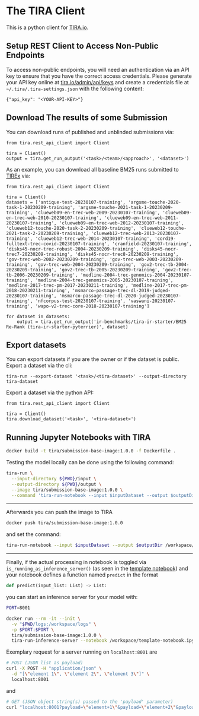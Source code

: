 # The TIRA Client

This is a python client for [TIRA.io](https://tira.io).

## Setup REST Client to Access Non-Public Endpoints

To access non-public endpoints, you will need an authentication via an API key to ensure that you have the correct access credentials.
Please generate your API key online at [tira.io/admin/api/keys](https://www.tira.io/admin/api/keys) and create a credentials file at `~/.tira/.tira-settings.json` with the following content:

```
{"api_key": "<YOUR-API-KEY>"}
```

## Download The results of some Submission

You can download runs of published and unblinded submissions via:

```
from tira.rest_api_client import Client

tira = Client()
output = tira.get_run_output('<task>/<team>/<approach>', '<dataset>')
```

As an example, you can download all baseline BM25 runs submitted to [TIREx](https://www.tira.io/tirex) via:

```
from tira.rest_api_client import Client

tira = Client()
datasets = ['antique-test-20230107-training', 'argsme-touche-2020-task-1-20230209-training', 'argsme-touche-2021-task-1-20230209-training', 'clueweb09-en-trec-web-2009-20230107-training', 'clueweb09-en-trec-web-2010-20230107-training', 'clueweb09-en-trec-web-2011-20230107-training', 'clueweb09-en-trec-web-2012-20230107-training', 'clueweb12-touche-2020-task-2-20230209-training', 'clueweb12-touche-2021-task-2-20230209-training', 'clueweb12-trec-web-2013-20230107-training', 'clueweb12-trec-web-2014-20230107-training', 'cord19-fulltext-trec-covid-20230107-training', 'cranfield-20230107-training', 'disks45-nocr-trec-robust-2004-20230209-training', 'disks45-nocr-trec7-20230209-training', 'disks45-nocr-trec8-20230209-training', 'gov-trec-web-2002-20230209-training', 'gov-trec-web-2003-20230209-training', 'gov-trec-web-2004-20230209-training', 'gov2-trec-tb-2004-20230209-training', 'gov2-trec-tb-2005-20230209-training', 'gov2-trec-tb-2006-20230209-training', 'medline-2004-trec-genomics-2004-20230107-training', 'medline-2004-trec-genomics-2005-20230107-training', 'medline-2017-trec-pm-2017-20230211-training', 'medline-2017-trec-pm-2018-20230211-training', 'msmarco-passage-trec-dl-2019-judged-20230107-training', 'msmarco-passage-trec-dl-2020-judged-20230107-training', 'nfcorpus-test-20230107-training', 'vaswani-20230107-training', 'wapo-v2-trec-core-2018-20230107-training']

for dataset in datasets:
    output = tira.get_run_output('ir-benchmarks/tira-ir-starter/BM25 Re-Rank (tira-ir-starter-pyterrier)', dataset)
```

## Export datasets

You can export datasets if you are the owner or if the dataset is public.
Export a dataset via the cli:

```
tira-run --export-dataset '<task>/<tira-dataset>' --output-directory tira-dataset
```

Export a dataset via the python API:
```
from tira.rest_api_client import Client

tira = Client()
tira.download_dataset('<task>', '<tira-dataset>')
```

## Running Jupyter Notebooks with TIRA


```bash
docker build -t tira/submission-base-image:1.0.0 -f Dockerfile .
```
Testing the model locally can be done using the following command:
```bash
tira-run \
  --input-directory ${PWD}/input \
  --output-directory ${PWD}/output \
  --image tira/submission-base-image:1.0.0 \
  --command 'tira-run-notebook --input $inputDataset --output $outputDir /workspace/template-notebook.ipynb'
```
---
Afterwards you can push the image to TIRA
```bash
docker push tira/submission-base-image:1.0.0
```
and set the command:
```bash
tira-run-notebook --input $inputDataset --output $outputDir /workspace/template-notebook.ipynb
```

---
Finally, if the actual processing in notebook is toggled via `is_running_as_inference_server()` (as seen in the
[template notebook](template-notebook.ipynb))
and your notebook defines a function named `predict` in the format
```python
def predict(input_list: List) -> List:
```
you can start an inference server for your model with:
```bash
PORT=8001

docker run --rm -it --init \
  -v "$PWD/logs:/workspace/logs" \
  -p $PORT:$PORT \
  tira/submission-base-image:1.0.0 \
  tira-run-inference-server --notebook /workspace/template-notebook.ipynb --port $PORT
```

Exemplary request for a server running on `localhost:8001` are
```bash
# POST (JSON list as payload)
curl -X POST -H "application/json" \
  -d "[\"element 1\", \"element 2\", \"element 3\"]" \
  localhost:8001
```
and
```bash
# GET (JSON object string(s) passed to the 'payload' parameter)
curl "localhost:8001?payload=\"element+1\"&payload=\"element+2\"&payload=\"element+3\""
```
